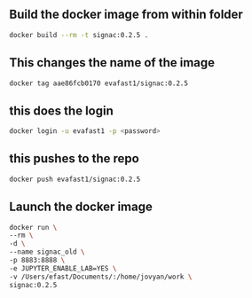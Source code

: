 ## Build the docker image from within folder
```bash
docker build --rm -t signac:0.2.5 .
```

## This changes the name of the image
```bash
docker tag aae86fcb0170 evafast1/signac:0.2.5
```

## this does the login
```bash
docker login -u evafast1 -p <password>
```

## this pushes to the repo
```bash
docker push evafast1/signac:0.2.5
```

## Launch the docker image
```bash
docker run \
--rm \
-d \
--name signac_old \
-p 8883:8888 \
-e JUPYTER_ENABLE_LAB=YES \
-v /Users/efast/Documents/:/home/jovyan/work \
signac:0.2.5
```
